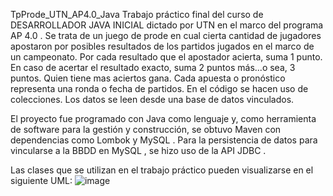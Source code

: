 TpProde_UTN_AP4.0_Java
Trabajo práctico final del curso de DESARROLLADOR JAVA INICIAL dictado por UTN en el marco del programa AP 4.0 .
Se trata de un juego de prode en cual cierta cantidad de jugadores apostaron por posibles resultados de los partidos jugados en el marco de un campeonato.
Por cada resultado que el apostador acierta, suma 1 punto. En caso de acertar el resultado exacto, suma 2 puntos más...o sea, 3 puntos.
Quien tiene mas aciertos gana.
Cada apuesta o pronóstico representa una ronda o fecha de partidos. En el código se hacen uso de colecciones.
Los datos se leen desde una base de datos vinculados.

El proyecto fue programado con Java como lenguaje y, como herramienta de software para la gestión y construcción, se obtuvo Maven con dependencias como Lombok y MySQL . Para la persistencia de datos para vincularse a la BBDD en MySQL , se hizo uso de la API JDBC .

Las clases que se utilizan en el trabajo práctico pueden visualizarse en el siguiente UML:
![image](https://user-images.githubusercontent.com/99519093/234117399-e1698a36-c04b-4077-90f6-dc48685b45f8.png)
